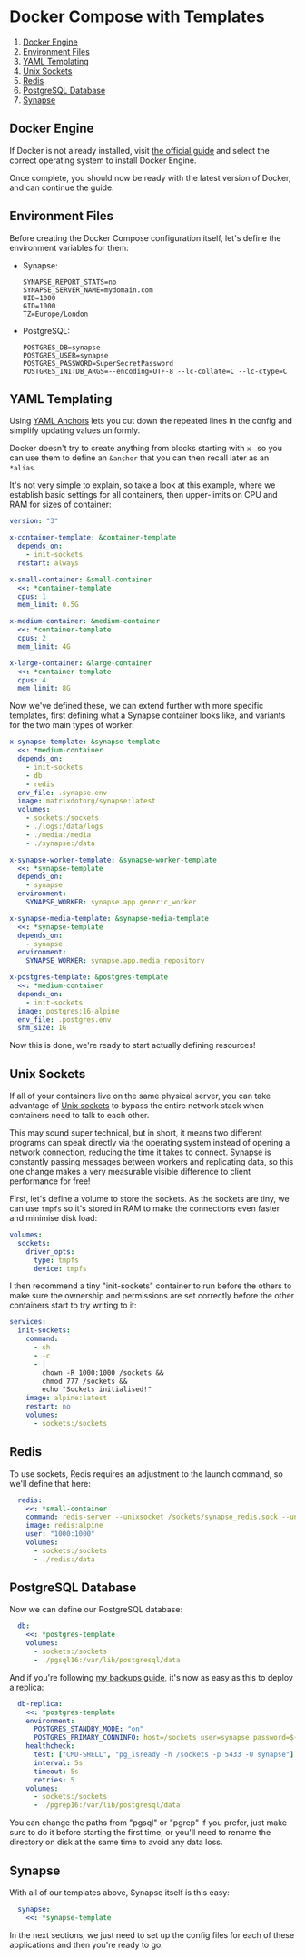 # Docker Compose with Templates

1. [Docker Engine](#docker-engine)
2. [Environment Files](#environment-files)
3. [YAML Templating](#yaml-templating)
4. [Unix Sockets](#unix-sockets)
5. [Redis](#redis)
6. [PostgreSQL Database](#postgresql-database)
7. [Synapse](#synapse)

## Docker Engine

If Docker is not already installed, visit [the official guide](https://docs.docker.com/engine/install/#supported-platforms)
and select the correct operating system to install Docker Engine.

Once complete, you should now be ready with the latest version of Docker, and can continue the guide.

## Environment Files

Before creating the Docker Compose configuration itself, let's define the environment variables for them:

- Synapse:

  ```ini,filepath=.synapse.env
  SYNAPSE_REPORT_STATS=no
  SYNAPSE_SERVER_NAME=mydomain.com
  UID=1000
  GID=1000
  TZ=Europe/London
  ```

- PostgreSQL:

  ```ini,filepath=.postgres.env
  POSTGRES_DB=synapse
  POSTGRES_USER=synapse
  POSTGRES_PASSWORD=SuperSecretPassword
  POSTGRES_INITDB_ARGS=--encoding=UTF-8 --lc-collate=C --lc-ctype=C
  ```

## YAML Templating

Using [YAML Anchors](https://yaml.org/spec/1.2.2/#3222-anchors-and-aliases) lets you cut down the
repeated lines in the config and simplify updating values uniformly.

Docker doesn't try to create anything from blocks starting with `x-` so you can use them to define
an `&anchor` that you can then recall later as an `*alias`.

It's not very simple to explain, so take a look at this example, where we establish basic settings
for all containers, then upper-limits on CPU and RAM for sizes of container:

```yaml,icon=.devicon-docker-plain,filepath=docker-compose.yml
version: "3"

x-container-template: &container-template
  depends_on:
    - init-sockets
  restart: always

x-small-container: &small-container
  <<: *container-template
  cpus: 1
  mem_limit: 0.5G

x-medium-container: &medium-container
  <<: *container-template
  cpus: 2
  mem_limit: 4G

x-large-container: &large-container
  <<: *container-template
  cpus: 4
  mem_limit: 8G
```

Now we've defined these, we can extend further with more specific templates, first defining what a
Synapse container looks like, and variants for the two main types of worker:

```yaml,icon=.devicon-docker-plain,filepath=docker-compose.yml
x-synapse-template: &synapse-template
  <<: *medium-container
  depends_on:
    - init-sockets
    - db
    - redis
  env_file: .synapse.env
  image: matrixdotorg/synapse:latest
  volumes:
    - sockets:/sockets
    - ./logs:/data/logs
    - ./media:/media
    - ./synapse:/data

x-synapse-worker-template: &synapse-worker-template
  <<: *synapse-template
  depends_on:
    - synapse
  environment:
    SYNAPSE_WORKER: synapse.app.generic_worker

x-synapse-media-template: &synapse-media-template
  <<: *synapse-template
  depends_on:
    - synapse
  environment:
    SYNAPSE_WORKER: synapse.app.media_repository

x-postgres-template: &postgres-template
  <<: *medium-container
  depends_on:
    - init-sockets
  image: postgres:16-alpine
  env_file: .postgres.env
  shm_size: 1G
```

Now this is done, we're ready to start actually defining resources!

## Unix Sockets

If all of your containers live on the same physical server, you can take advantage of [Unix sockets](https://en.wikipedia.org/wiki/Unix_domain_socket)
to bypass the entire network stack when containers need to talk to each other.

This may sound super technical, but in short, it means two different programs can speak directly
via the operating system instead of opening a network connection, reducing the time it takes to
connect. Synapse is constantly passing messages between workers and replicating data, so this one
change makes a very measurable visible difference to client performance for free!

First, let's define a volume to store the sockets. As the sockets are tiny, we can use `tmpfs` so
it's stored in RAM to make the connections even faster and minimise disk load:

```yaml,icon=.devicon-docker-plain,filepath=docker-compose.yml
volumes:
  sockets:
    driver_opts:
      type: tmpfs
      device: tmpfs
```

I then recommend a tiny "init-sockets" container to run before the others to make sure the ownership
and permissions are set correctly before the other containers start to try writing to it:

```yaml,icon=.devicon-docker-plain,filepath=docker-compose.yml
services:
  init-sockets:
    command:
      - sh
      - -c
      - |
        chown -R 1000:1000 /sockets &&
        chmod 777 /sockets &&
        echo "Sockets initialised!"
    image: alpine:latest
    restart: no
    volumes:
      - sockets:/sockets
```

## Redis

To use sockets, Redis requires an adjustment to the launch command, so we'll define that here:

```yaml,icon=.devicon-docker-plain,filepath=docker-compose.yml
  redis:
    <<: *small-container
    command: redis-server --unixsocket /sockets/synapse_redis.sock --unixsocketperm 660
    image: redis:alpine
    user: "1000:1000"
    volumes:
      - sockets:/sockets
      - ./redis:/data
```

## PostgreSQL Database

Now we can define our PostgreSQL database:

```yaml,icon=.devicon-docker-plain,filepath=docker-compose.yml
  db:
    <<: *postgres-template
    volumes:
      - sockets:/sockets
      - ./pgsql16:/var/lib/postgresql/data
```

And if you're following [my backups guide](../../postgres/backups/README.md), it's now as easy as
this to deploy a replica:

```yaml,icon=.devicon-docker-plain,filepath=docker-compose.yml
  db-replica:
    <<: *postgres-template
    environment:
      POSTGRES_STANDBY_MODE: "on"
      POSTGRES_PRIMARY_CONNINFO: host=/sockets user=synapse password=${SYNAPSE_PASSWORD}
    healthcheck:
      test: ["CMD-SHELL", "pg_isready -h /sockets -p 5433 -U synapse"]
      interval: 5s
      timeout: 5s
      retries: 5
    volumes:
      - sockets:/sockets
      - ./pgrep16:/var/lib/postgresql/data
```

You can change the paths from "pgsql" or "pgrep" if you prefer, just make sure to do it before
starting the first time, or you'll need to rename the directory on disk at the same time to avoid
any data loss.

## Synapse

With all of our templates above, Synapse itself is this easy:

```yaml,icon=.devicon-docker-plain,filepath=docker-compose.yml
  synapse:
    <<: *synapse-template
```

In the next sections, we just need to set up the config files for each of these applications and
then you're ready to go.
